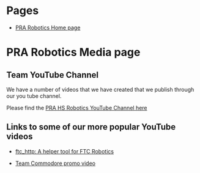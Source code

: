 # Pages
* [PRA Robotics Home page](/)

# PRA Robotics Media page

## Team YouTube Channel

We have a number of videos that we have created that we publish through our you tube channel.

Please find the [PRA HS Robotics YouTube Channel here](https://m.youtube.com/channel/UC_jlH1wNbo-G6jMrMm3ow2g?itct=CBkQ6p4EIhMIk7XvwIKL5AIVB6mCCh1Nbwlv&csn=c4hYXb6AO4OxiwTa6ZWoDQ&wlfg=true)

## Links to some of our more popular YouTube videos

* [ftc_http: A helper tool for FTC Robotics](https://m.youtube.com/watch?v=gZabYO8g9mU)

* [Team Commodore promo video](https://m.youtube.com/watch?v=MEivvbbg5zI)
